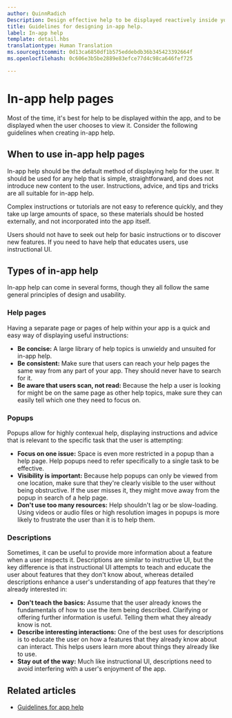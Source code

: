 ```yaml
---
author: QuinnRadich
Description: Design effective help to be displayed reactively inside your app.
title: Guidelines for designing in-app help.
label: In-app help
template: detail.hbs
translationtype: Human Translation
ms.sourcegitcommit: 0d13ca6850df1b575eddebdb36b345423392664f
ms.openlocfilehash: 0c606e3b5be2889e83efce77d4c98ca646fef725

---
```


# In-app help pages

Most of the time, it's best for help to be displayed within the app, and to be displayed when the user chooses to view it. Consider the following guidelines when creating in-app help.

## <span id="when_to_use_in_app_help"></span><span id="WHEN_TO_USE_IN_APP_HELP"></span>When to use in-app help pages

In-app help should be the default method of displaying help for the user. It should be used for any help that is simple, straightforward, and does not introduce new content to the user. Instructions, advice, and tips and tricks are all suitable for in-app help.

Complex instructions or tutorials are not easy to reference quickly, and they take up large amounts of space, so these materials should be hosted externally, and not incorporated into the app itself.

Users should not have to seek out help for basic instructions or to discover new features. If you need to have help that educates users, use instructional UI.

## <span id="types_of_in_app_help"></span><span id="TYPES_OF_IN_APP_HELP"></span>Types of in-app help

In-app help can come in several forms, though they all follow the same general principles of design and usability.

### <span id="help_pages"></span><span id="HELP_PAGES"></span>Help pages

Having a separate page or pages of help within your app is a quick and easy way of displaying useful instructions:

-   **Be concise:** A large library of help topics is unwieldy and unsuited for in-app help.
-   **Be consistent:** Make sure that users can reach your help pages the same way from any part of your app. They should never have to search for it.
-   **Be aware that users scan, not read:** Because the help a user is looking for might be on the same page as other help topics, make sure they can easily tell which one they need to focus on.


### <span id="popups"></span><span id="POPUPS"></span>Popups

Popups allow for highly contexual help, displaying instructions and advice that is relevant to the specific task that the user is attempting:

-   **Focus on one issue:** Space is even more restricted in a popup than a help page. Help popups need to refer specifically to a single task to be effective.
-   **Visibility is important:** Because help popups can only be viewed from one location, make sure that they're clearly visible to the user without being obstructive. If the user misses it, they might move away from the popup in search of a help page.
-   **Don't use too many resources:** Help shouldn't lag or be slow-loading. Using videos or audio files or high resolution images in popups is more likely to frustrate the user than it is to help them.

### <span id="descriptions"></span><span id="DESCRIPTIONS"></span>Descriptions

Sometimes, it can be useful to provide more information about a feature when a user inspects it. Descriptions are similar to instructive UI, but the key difference is that instructional UI attempts to teach and educate the user about features that they don't know about, whereas detailed descriptions enhance a user's understanding of app features that they're already interested in:

-   **Don't teach the basics:** Assume that the user already knows the fundamentals of how to use the item being described. Clarifying or offering further information is useful. Telling them what they already know is not.
-   **Describe interesting interactions:** One of the best uses for descriptions is to educate the user on how a features that they already know about can interact. This helps users learn more about things they already like to use.
-   **Stay out of the way:** Much like instructional UI, descriptions need to avoid interfering with a user's enjoyment of the app.

## <span id="related_topics"></span>Related articles

* [Guidelines for app help](guidelines-for-app-help.md)



<!--HONumber=Aug16_HO3-->


